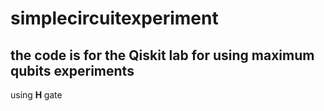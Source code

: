 # simplecircuitexperiment
## the code is for the Qiskit lab for using maximum qubits experiments
using <b> H </b> gate 
